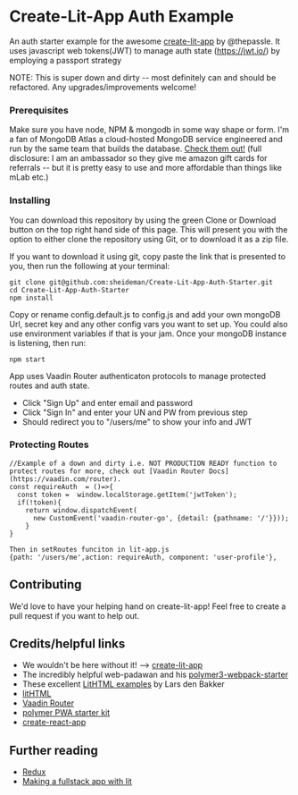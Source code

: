 # Create-Lit-App Auth Example
An auth starter example for the awesome [create-lit-app](https://github.com/thepassle/create-lit-app)  by @thepassle. It uses javascript web tokens(JWT) to manage auth state (https://jwt.io/) by employing a passport strategy 

NOTE: This is super down and dirty -- most definitely can and should be refactored. Any upgrades/improvements welcome!



### Prerequisites

Make sure you have node, NPM & mongodb in some way shape or form.
I'm a fan of MongoDB Atlas a cloud-hosted MongoDB service 
engineered and run by the same team that builds the database. 
[Check them out!](https://mbsy.co/pq7N6) 
(full disclosure: I am an ambassador so they give me amazon gift cards for referrals -- but it is pretty easy to use and more affordable than things like mLab etc.)

### Installing

You can download this repository by using the green Clone or Download button on the top right hand side of this page. This will present you with the option to either clone the repository using Git, or to download it as a zip file.

If you want to download it using git, copy paste the link that is presented to you, then run the following at your terminal:
```
git clone git@github.com:sheideman/Create-Lit-App-Auth-Starter.git
cd Create-Lit-App-Auth-Starter
npm install
```
Copy or rename config.default.js  to config.js and add your own mongoDB Url, secret key and any other config vars you want to set up. You could also use environment variables if that is your jam.
Once your mongoDB instance is listening, then run:
```
npm start

```
App uses Vaadin Router authenticaton protocols to manage protected routes and auth state.
* Click "Sign Up" and enter email and password
* Click "Sign In" and enter your UN and PW from previous step 
* Should redirect you to "/users/me" to show your info and JWT


### Protecting Routes
```
//Example of a down and dirty i.e. NOT PRODUCTION READY function to protect routes for more, check out [Vaadin Router Docs](https://vaadin.com/router).
const requireAuth  = ()=>{
  const token =  window.localStorage.getItem('jwtToken');
  if(!token){
    return window.dispatchEvent(
      new CustomEvent('vaadin-router-go', {detail: {pathname: '/'}}));
	}
}

Then in setRoutes funciton in lit-app.js
{path: '/users/me',action: requireAuth, component: 'user-profile'},
```

## Contributing

We'd love to have your helping hand on create-lit-app! Feel free to create a pull request if you want to help out.

## Credits/helpful links
*  We wouldn't be here without it! --> [create-lit-app](https://github.com/thepassle/create-lit-app)
* The incredibly helpful web-padawan and his [polymer3-webpack-starter](https://github.com/web-padawan/polymer3-webpack-starter)
* These excellent [LitHTML examples](https://github.com/LarsDenBakker/lit-html-examples) by Lars den Bakker
* [litHTML](https://github.com/Polymer/lit-html)
* [Vaadin Router](https://github.com/vaadin/vaadin-router)
* [polymer PWA starter kit](https://github.com/Polymer/pwa-starter-kit)
* [create-react-app](https://github.com/facebook/create-react-app)

## Further reading
* [Redux](https://redux.js.org/introduction)
* [Making a fullstack app with lit](https://medium.com/@pascalschilp/making-a-fullstack-crud-app-with-lithtml-redux-express-and-webpack-fe7e5cf8b3ef)

